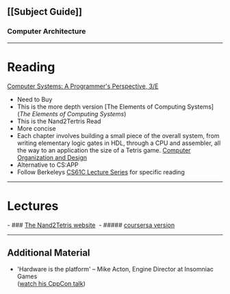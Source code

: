 ## [[Subject Guide]]
### Computer Architecture

---
# Reading
[Computer Systems: A Programmer's Perspective, 3/E](https://csapp.cs.cmu.edu/3e/home.html) 
- Need to Buy
- This is the more depth version
[The Elements of Computing Systems](_The Elements of Computing Systems_)
- This is the Nand2Tertris Read
- More concise
- Each chapter involves building a small piece of the overall system, from writing elementary logic gates in HDL, through a CPU and assembler, all the way to an application the size of a Tetris game.
[Computer Organization and Design](https://smile.amazon.com/Computer-Organization-Design-Fifth-Architecture/dp/0124077269)
- Alternative to CS:APP
- Follow Berkeleys [CS61C Lecture Series](https://archive.org/details/ucberkeley-webcast-PL-XXv-cvA_iCl2-D-FS5mk0jFF6cYSJs_) for specific reading
---
# Lectures

- ### [The Nand2Tetris website](http://www.nand2tetris.org/)
	 - ##### [coursersa version](https://www.coursera.org/learn/build-a-computer)



--- 
## Additional Material
-  'Hardware is the platform'
– Mike Acton, Engine Director at Insomniac Games  
([watch his CppCon talk](https://www.youtube.com/watch?v=rX0ItVEVjHc))

